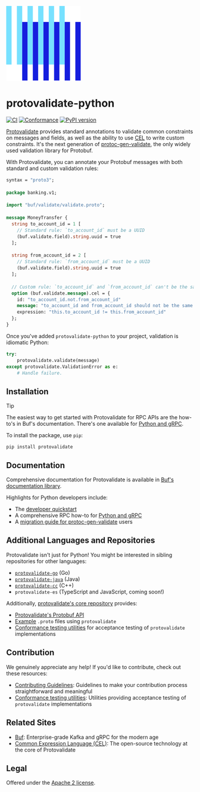 [![The Buf logo](.github/buf-logo.svg)][buf] 

# protovalidate-python

[![CI](https://github.com/bufbuild/protovalidate-python/actions/workflows/ci.yaml/badge.svg)](https://github.com/bufbuild/protovalidate-python/actions/workflows/ci.yaml)
[![Conformance](https://github.com/bufbuild/protovalidate-python/actions/workflows/conformance.yaml/badge.svg)](https://github.com/bufbuild/protovalidate-python/actions/workflows/conformance.yaml)
[![PyPI version](https://badge.fury.io/py/protovalidate.svg)](https://badge.fury.io/py/protovalidate)

[Protovalidate][protovalidate] provides standard annotations to validate common constraints on messages and fields, as well as the ability to use [CEL][cel] to write custom constraints. It's the next generation of [protoc-gen-validate][protoc-gen-validate], the only widely used validation library for Protobuf.

With Protovalidate, you can annotate your Protobuf messages with both standard and custom validation rules:

```protobuf
syntax = "proto3";

package banking.v1;

import "buf/validate/validate.proto";

message MoneyTransfer {
  string to_account_id = 1 [
    // Standard rule: `to_account_id` must be a UUID
    (buf.validate.field).string.uuid = true
  ];

  string from_account_id = 2 [
    // Standard rule: `from_account_id` must be a UUID
    (buf.validate.field).string.uuid = true
  ];

  // Custom rule: `to_account_id` and `from_account_id` can't be the same.
  option (buf.validate.message).cel = {
    id: "to_account_id.not.from_account_id"
    message: "to_account_id and from_account_id should not be the same value"
    expression: "this.to_account_id != this.from_account_id"
  };
}
```

Once you've added `protovalidate-python` to your project, validation is idiomatic Python:

```python
try:
    protovalidate.validate(message)
except protovalidate.ValidationError as e:
    # Handle failure.
```

## Installation

> [!TIP]
> The easiest way to get started with Protovalidate for RPC APIs are the how-to's in Buf's documentation. There's one available for [Python and gRPC][grpc-python].

To install the package, use `pip`:

```shell
pip install protovalidate
```

## Documentation

Comprehensive documentation for Protovalidate is available in [Buf's documentation library][protovalidate]. 

Highlights for Python developers include:

* The [developer quickstart][quickstart]
* A comprehensive RPC how-to for [Python and gRPC][grpc-python]
* A [migration guide for protoc-gen-validate][migration-guide] users

## Additional Languages and Repositories

Protovalidate isn't just for Python! You might be interested in sibling repositories for other languages: 

- [`protovalidate-go`][pv-go] (Go)
- [`protovalidate-java`][pv-java] (Java)
- [`protovalidate-cc`][pv-cc] (C++)
- `protovalidate-es` (TypeScript and JavaScript, coming soon!)

Additionally, [protovalidate's core repository](https://github.com/bufbuild/protovalidate) provides:

- [Protovalidate's Protobuf API][validate-proto]
- [Example][examples] `.proto` files using `protovalidate`
- [Conformance testing utilities][conformance] for acceptance testing of `protovalidate` implementations

## Contribution

We genuinely appreciate any help! If you'd like to contribute, check out these resources:

- [Contributing Guidelines][contributing]: Guidelines to make your contribution process straightforward and meaningful
- [Conformance testing utilities](https://github.com/bufbuild/protovalidate/tree/main/docs/conformance.md): Utilities providing acceptance testing of `protovalidate` implementations

## Related Sites

- [Buf][buf]: Enterprise-grade Kafka and gRPC for the modern age
- [Common Expression Language (CEL)][cel]: The open-source technology at the core of Protovalidate

## Legal

Offered under the [Apache 2 license][license].

[buf]: https://buf.build
[cel]: https://cel.dev

[pv-go]: https://github.com/bufbuild/protovalidate-go
[pv-java]: https://github.com/bufbuild/protovalidate-java
[pv-python]: https://github.com/bufbuild/protovalidate-python
[pv-cc]: https://github.com/bufbuild/protovalidate-cc

[buf-mod]: https://buf.build/bufbuild/protovalidate
[license]: LICENSE
[contributing]: .github/CONTRIBUTING.md

[protoc-gen-validate]: https://github.com/bufbuild/protoc-gen-validate

[protovalidate]: https://buf.build/docs/protovalidate/overview/
[quickstart]: https://buf.build/docs/protovalidate/quickstart/
[connect-go]: https://buf.build/docs/protovalidate/how-to/connect-go/
[grpc-go]: https://buf.build/docs/protovalidate/how-to/grpc-go/
[grpc-java]: https://buf.build/docs/protovalidate/how-to/grpc-java/
[grpc-python]: https://buf.build/docs/protovalidate/how-to/grpc-python/
[migration-guide]: https://buf.build/docs/migration-guides/migrate-from-protoc-gen-validate/
[conformance-executable]: ./internal/cmd/protovalidate-conformance-go/README.md
[pkg-go]: https://pkg.go.dev/github.com/bufbuild/protovalidate-go

[validate-proto]: https://buf.build/bufbuild/protovalidate/docs/main:buf.validate
[conformance]: https://github.com/bufbuild/protovalidate/blob/main/docs/conformance.md
[examples]: https://github.com/bufbuild/protovalidate/tree/main/examples
[migrate]: https://buf.build/docs/migration-guides/migrate-from-protoc-gen-validate/
